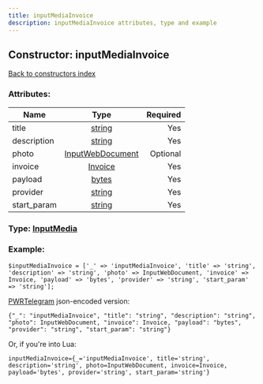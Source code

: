 ```yaml
---
title: inputMediaInvoice
description: inputMediaInvoice attributes, type and example
---
```

## Constructor: inputMediaInvoice  
[Back to constructors index](index.md)



### Attributes:

| Name     |    Type       | Required |
|----------|:-------------:|---------:|
|title|[string](../types/string.md) | Yes|
|description|[string](../types/string.md) | Yes|
|photo|[InputWebDocument](../types/InputWebDocument.md) | Optional|
|invoice|[Invoice](../types/Invoice.md) | Yes|
|payload|[bytes](../types/bytes.md) | Yes|
|provider|[string](../types/string.md) | Yes|
|start\_param|[string](../types/string.md) | Yes|



### Type: [InputMedia](../types/InputMedia.md)


### Example:

```
$inputMediaInvoice = ['_' => 'inputMediaInvoice', 'title' => 'string', 'description' => 'string', 'photo' => InputWebDocument, 'invoice' => Invoice, 'payload' => 'bytes', 'provider' => 'string', 'start_param' => 'string'];
```  

[PWRTelegram](https://pwrtelegram.xyz) json-encoded version:

```
{"_": "inputMediaInvoice", "title": "string", "description": "string", "photo": InputWebDocument, "invoice": Invoice, "payload": "bytes", "provider": "string", "start_param": "string"}
```


Or, if you're into Lua:  


```
inputMediaInvoice={_='inputMediaInvoice', title='string', description='string', photo=InputWebDocument, invoice=Invoice, payload='bytes', provider='string', start_param='string'}

```


